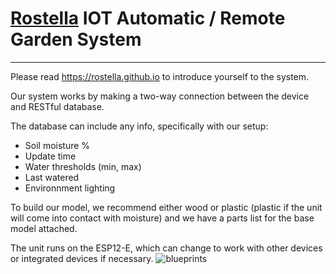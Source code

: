 ﻿[Rostella](https://rostella.github.io) IOT Automatic / Remote Garden System
===================
---
Please read https://rostella.github.io to introduce yourself to the system.

Our system works by making a two-way connection between the device and RESTful database.

The database can include any info, specifically with our setup:
 - Soil moisture %
 -  Update time
 -  Water thresholds (min, max)
 -  Last watered
 -  Environnment lighting

To build our model, we recommend either wood or plastic (plastic if the unit will come into contact with moisture) and we have a parts list for the base model attached. 

The unit runs on the ESP12-E, which can change to work with other devices or integrated devices if necessary.
 ![blueprints](https://i.imgur.com/K705pEQ.png)
